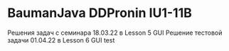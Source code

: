 # BaumanJava DDPronin IU1-11B

Решения задач с семинара 18.03.22 в Lesson 5 GUI
Решение тестовой задачи 01.04.22 в Lesson 6 GUI test
